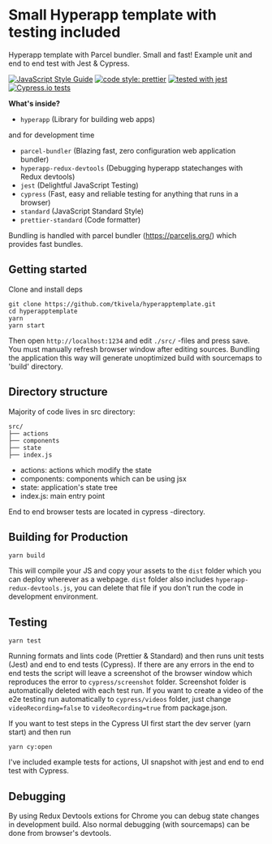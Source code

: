 # Small Hyperapp template with testing included

Hyperapp template with Parcel bundler. Small and fast! 
Example unit and end to end test with Jest & Cypress.

[![JavaScript Style Guide](https://img.shields.io/badge/code_style-standard-brightgreen.svg)](https://standardjs.com)
[![code style: prettier](https://img.shields.io/badge/code_style-prettier-ff69b4.svg?style=flat-square)](https://github.com/prettier/prettier)
[![tested with jest](https://img.shields.io/badge/tested_with-jest-99424f.svg)](https://github.com/facebook/jest)
[![Cypress.io tests](https://img.shields.io/badge/cypress.io-tests-green.svg?style=flat-square)](https://cypress.io)

**What's inside?**

* `hyperapp` (Library for building web apps)

and for development time
* `parcel-bundler` (Blazing fast, zero configuration web application bundler)
* `hyperapp-redux-devtools` (Debugging hyperapp statechanges with Redux devtools)
* `jest` (Delightful JavaScript Testing)
* `cypress` (Fast, easy and reliable testing for anything that runs in a browser)
* `standard` (JavaScript Standard Style)
* `prettier-standard` (Code formatter)

Bundling is handled with parcel bundler (https://parceljs.org/) which provides fast bundles.

## Getting started

Clone and install deps

```
git clone https://github.com/tkivela/hyperapptemplate.git
cd hyperapptemplate
yarn
yarn start
```

Then open `http://localhost:1234` and edit `./src/` -files and press save. You must manually refresh browser window after editing sources. Bundling the application this way will generate unoptimized build with sourcemaps to 'build' directory.

## Directory structure

Majority of code lives in src directory:

```
src/
├── actions
├── components
├── state
├── index.js
```

* actions: actions which modify the state
* components: components which can be using jsx
* state: application's state tree
* index.js: main entry point

End to end browser tests are located in cypress -directory.


## Building for Production

```
yarn build
```

This will compile your JS and copy your assets to the `dist` folder which
you can deploy wherever as a webpage. `dist` folder also includes `hyperapp-redux-devtools.js`, you can delete that file if you don't run the code in development environment.

## Testing

```
yarn test
```

Running formats and lints code (Prettier & Standard) and then runs unit tests (Jest) and end to end tests (Cypress). If there are any errors in the end to end tests the script will leave a screenshot of the browser window which reproduces the error to `cypress/screenshot` folder. Screenshot folder is automatically deleted with each test run. If you want to create a video of the e2e testing run automatically to `cypress/videos` folder, just change `videoRecording=false` to `videoRecording=true` from package.json.


If you want to test steps in the Cypress UI first start the dev server (yarn start) and then run
```
yarn cy:open
```


I've included example tests for actions, UI snapshot with jest and end to end test with Cypress.

## Debugging

By using Redux Devtools extions for Chrome you can debug state changes in development build. Also normal debugging (with sourcemaps) can be done from browser's devtools.
